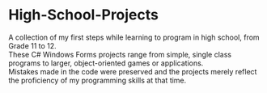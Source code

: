 # High-School-Projects
A collection of my first steps while learning to program in high school, from Grade 11 to 12.\
These C# Windows Forms projects range from simple, single class programs to larger, object-oriented games or applications.\
Mistakes made in the code were preserved and the projects merely reflect the proficiency of my programming skills at that time.
